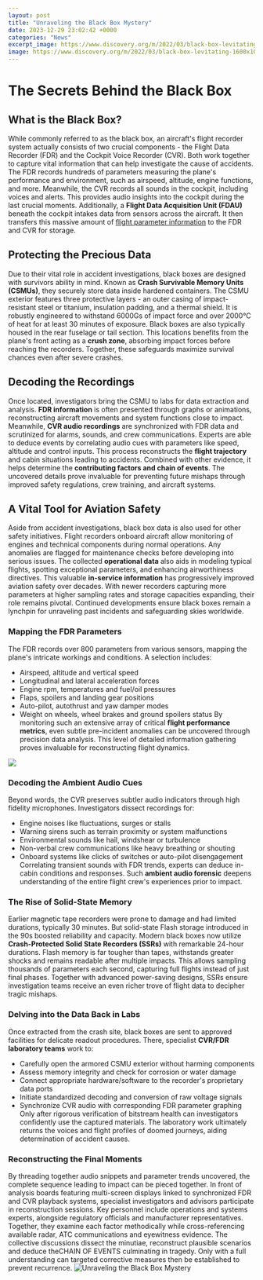 ```yaml
---
layout: post
title: "Unraveling the Black Box Mystery"
date: 2023-12-29 23:02:42 +0000
categories: "News"
excerpt_image: https://www.discovery.org/m/2022/03/black-box-levitating-1600x1067.jpg
image: https://www.discovery.org/m/2022/03/black-box-levitating-1600x1067.jpg
---
```


# The Secrets Behind the Black Box 
## What is the Black Box?
While commonly referred to as the black box, an aircraft's flight recorder system actually consists of two crucial components - the Flight Data Recorder (FDR) and the Cockpit Voice Recorder (CVR). Both work together to capture vital information that can help investigate the cause of accidents. 
The FDR records hundreds of parameters measuring the plane's performance and environment, such as airspeed, altitude, engine functions, and more. Meanwhile, the CVR records all sounds in the cockpit, including voices and alerts. This provides audio insights into the cockpit during the last crucial moments. 
Additionally, a **Flight Data Acquisition Unit (FDAU)** beneath the cockpit intakes data from sensors across the aircraft. It then transfers this massive amount of [flight parameter information](https://yt.io.vn/collection/adkinson) to the FDR and CVR for storage.
## Protecting the Precious Data
Due to their vital role in accident investigations, black boxes are designed with survivors ability in mind. Known as **Crash Survivable Memory Units (CSMUs)**, they securely store data inside hardened containers. 
The CSMU exterior features three protective layers - an outer casing of impact-resistant steel or titanium, insulation padding, and a thermal shield. It is robustly engineered to withstand 6000Gs of impact force and over 2000°C of heat for at least 30 minutes of exposure.
Black boxes are also typically housed in the rear fuselage or tail section. This locations benefits from the plane's front acting as a **crush zone**, absorbing impact forces before reaching the recorders. Together, these safeguards maximize survival chances even after severe crashes.
## Decoding the Recordings 
Once located, investigators bring the CSMU to labs for data extraction and analysis. **FDR information** is often presented through graphs or animations, reconstructing aircraft movements and system functions close to impact. 
Meanwhile, **CVR audio recordings** are synchronized with FDR data and scrutinized for alarms, sounds, and crew communications. Experts are able to deduce events by correlating audio cues with parameters like speed, altitude and control inputs. 
This process reconstructs the **flight trajectory** and cabin situations leading to accidents. Combined with other evidence, it helps determine the **contributing factors and chain of events**. The uncovered details prove invaluable for preventing future mishaps through improved safety regulations, crew training, and aircraft systems.
## A Vital Tool for Aviation Safety
Aside from accident investigations, black box data is also used for other safety initiatives. Flight recorders onboard aircraft allow monitoring of engines and technical components during normal operations. 
Any anomalies are flagged for maintenance checks before developing into serious issues. The collected **operational data** also aids in modeling typical flights, spotting exceptional parameters, and enhancing airworthiness directives. 
This valuable **in-service information** has progressively improved aviation safety over decades. With newer recorders capturing more parameters at higher sampling rates and storage capacities expanding, their role remains pivotal. Continued developments ensure black boxes remain a lynchpin for unraveling past incidents and safeguarding skies worldwide.
### Mapping the FDR Parameters 
The FDR records over 800 parameters from various sensors, mapping the plane's intricate workings and conditions. A selection includes: 
- Airspeed, altitude and vertical speed 
- Longitudinal and lateral acceleration forces
- Engine rpm, temperatures and fuel/oil pressures
- Flaps, spoilers and landing gear positions
- Auto-pilot, autothrust and yaw damper modes
- Weight on wheels, wheel brakes and ground spoilers status
By monitoring such an extensive array of critical **flight performance metrics**, even subtle pre-incident anomalies can be uncovered through precision data analysis. This level of detailed information gathering proves invaluable for reconstructing flight dynamics.

![](https://www.thephoblographer.com/wp-content/uploads/2014/11/Chris-Gampat-The-Phoblographer-Unravelling-the-Mysteries-of-the-Little-Black-Box-book-review-images-1-of-5ISO-4001-100-sec-at-f-3.2.jpg)
### Decoding the Ambient Audio Cues
Beyond words, the CVR preserves subtler audio indicators through high fidelity microphones. Investigators dissect recordings for:
- Engine noises like fluctuations, surges or stalls  
- Warning sirens such as terrain proximity or system malfunctions
- Environmental sounds like hail, windshear or turbulence 
- Non-verbal crew communications like heavy breathing or shouting
- Onboard systems like clicks of switches or auto-pilot disengagement
Correlating transient sounds with FDR trends, experts can deduce in-cabin conditions and responses. Such **ambient audio forensic** deepens understanding of the entire flight crew's experiences prior to impact.
### The Rise of Solid-State Memory
Earlier magnetic tape recorders were prone to damage and had limited durations, typically 30 minutes. But solid-state Flash storage introduced in the 90s boosted reliability and capacity. 
Modern black boxes now utilize **Crash-Protected Solid State Recorders (SSRs)** with remarkable 24-hour durations. Flash memory is far tougher than tapes, withstands greater shocks and remains readable after multiple impacts. 
This allows sampling thousands of parameters each second, capturing full flights instead of just final phases. Together with advanced power-saving designs, SSRs ensure investigation teams receive an even richer trove of flight data to decipher tragic mishaps.
### Delving into the Data Back in Labs
Once extracted from the crash site, black boxes are sent to approved facilities for delicate readout procedures. There, specialist **CVR/FDR laboratory teams** work to:
- Carefully open the armored CSMU exterior without harming components  
- Assess memory integrity and check for corrosion or water damage
- Connect appropriate hardware/software to the recorder's proprietary data ports
- Initiate standardized decoding and conversion of raw voltage signals
- Synchronize CVR audio with corresponding FDR parameter graphing
Only after rigorous verification of bitstream health can investigators confidently use the captured materials. The laboratory work ultimately returns the voices and flight profiles of doomed journeys, aiding determination of accident causes.
### Reconstructing the Final Moments 
By threading together audio snippets and parameter trends uncovered, the complete sequence leading to impact can be pieced together. In front of analysis boards featuring multi-screen displays linked to synchronized FDR and CVR playback systems, specialist investigators and advisors participate in reconstruction sessions. 
Key personnel include operations and systems experts, alongside regulatory officials and manufacturer representatives. Together, they examine each factor methodically while cross-referencing available radar, ATC communications and eyewitness evidence. 
The collective discussions dissect the minutiae, reconstruct plausible scenarios and deduce theCHAIN OF EVENTS culminating in tragedy. Only with a full understanding can targeted corrective measures then be established to prevent recurrence.
![Unraveling the Black Box Mystery](https://www.discovery.org/m/2022/03/black-box-levitating-1600x1067.jpg)